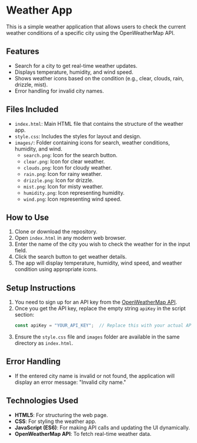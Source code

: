 # Weather App

This is a simple weather application that allows users to check the current weather conditions of a specific city using the OpenWeatherMap API.

## Features

- Search for a city to get real-time weather updates.
- Displays temperature, humidity, and wind speed.
- Shows weather icons based on the condition (e.g., clear, clouds, rain, drizzle, mist).
- Error handling for invalid city names.

## Files Included

- `index.html`: Main HTML file that contains the structure of the weather app.
- `style.css`: Includes the styles for layout and design.
- `images/`: Folder containing icons for search, weather conditions, humidity, and wind.
  - `search.png`: Icon for the search button.
  - `clear.png`: Icon for clear weather.
  - `clouds.png`: Icon for cloudy weather.
  - `rain.png`: Icon for rainy weather.
  - `drizzle.png`: Icon for drizzle.
  - `mist.png`: Icon for misty weather.
  - `humidity.png`: Icon representing humidity.
  - `wind.png`: Icon representing wind speed.

## How to Use

1. Clone or download the repository.
2. Open `index.html` in any modern web browser.
3. Enter the name of the city you wish to check the weather for in the input field.
4. Click the search button to get weather details.
5. The app will display temperature, humidity, wind speed, and weather condition using appropriate icons.

## Setup Instructions

1. You need to sign up for an API key from the [OpenWeatherMap API](https://openweathermap.org/api).
2. Once you get the API key, replace the empty string `apiKey` in the script section:
   ```javascript
   const apiKey = "YOUR_API_KEY";  // Replace this with your actual API key
   ```
3. Ensure the `style.css` file and `images` folder are available in the same directory as `index.html`.

## Error Handling

- If the entered city name is invalid or not found, the application will display an error message: "Invalid city name."

## Technologies Used

- **HTML5**: For structuring the web page.
- **CSS**: For styling the weather app.
- **JavaScript (ES6)**: For making API calls and updating the UI dynamically.
- **OpenWeatherMap API**: To fetch real-time weather data.
